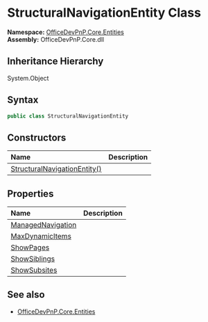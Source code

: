 # StructuralNavigationEntity Class
  

**Namespace:** [OfficeDevPnP.Core.Entities](OfficeDevPnP.Core.Entities.md)  
**Assembly:** OfficeDevPnP.Core.dll  
## Inheritance Hierarchy
System.Object  
## Syntax
```C#
public class StructuralNavigationEntity
```
## Constructors
|**Name**|**Description**|
|:-----|:-----|
| [StructuralNavigationEntity()](OfficeDevPnP.Core.Entities.StructuralNavigationEntity.ctor1.md) |  
## Properties
|**Name**|**Description**|
|:-----|:-----|
| [ManagedNavigation](OfficeDevPnP.Core.Entities.StructuralNavigationEntity.ManagedNavigation.md) | 
| [MaxDynamicItems](OfficeDevPnP.Core.Entities.StructuralNavigationEntity.MaxDynamicItems.md) | 
| [ShowPages](OfficeDevPnP.Core.Entities.StructuralNavigationEntity.ShowPages.md) | 
| [ShowSiblings](OfficeDevPnP.Core.Entities.StructuralNavigationEntity.ShowSiblings.md) | 
| [ShowSubsites](OfficeDevPnP.Core.Entities.StructuralNavigationEntity.ShowSubsites.md) | 
## See also
- [OfficeDevPnP.Core.Entities](OfficeDevPnP.Core.Entities.md)
